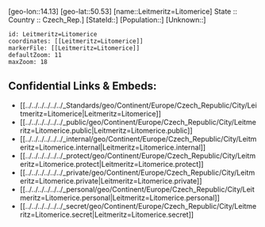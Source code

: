 ﻿---
location: [50.53,14.13] 
mapzoom: [7,12] 
mapmarker: city 
type: City
tags:
- geo/City


SpocWebEntityId: 31928
isDeleted: false
confidential: public

---
[geo-lon::14.13] 
[geo-lat::50.53] 
[name::Leitmeritz=Litomerice] 
State ::  
Country :: Czech_Rep.] 
[StateId::] 
[Population::] 
[Unknown::] 


```leaflet
id: Leitmeritz=Litomerice
coordinates: [[Leitmeritz=Litomerice]] 
markerFile: [[Leitmeritz=Litomerice]] 
defaultZoom: 11 
maxZoom: 18
```


## Confidential Links & Embeds: 
- [[../../../../../../_Standards/geo/Continent/Europe/Czech_Republic/City/Leitmeritz=Litomerice|Leitmeritz=Litomerice]] 
- [[../../../../../../_public/geo/Continent/Europe/Czech_Republic/City/Leitmeritz=Litomerice.public|Leitmeritz=Litomerice.public]] 
- [[../../../../../../_internal/geo/Continent/Europe/Czech_Republic/City/Leitmeritz=Litomerice.internal|Leitmeritz=Litomerice.internal]] 
- [[../../../../../../_protect/geo/Continent/Europe/Czech_Republic/City/Leitmeritz=Litomerice.protect|Leitmeritz=Litomerice.protect]] 
- [[../../../../../../_private/geo/Continent/Europe/Czech_Republic/City/Leitmeritz=Litomerice.private|Leitmeritz=Litomerice.private]] 
- [[../../../../../../_personal/geo/Continent/Europe/Czech_Republic/City/Leitmeritz=Litomerice.personal|Leitmeritz=Litomerice.personal]] 
- [[../../../../../../_secret/geo/Continent/Europe/Czech_Republic/City/Leitmeritz=Litomerice.secret|Leitmeritz=Litomerice.secret]] 
